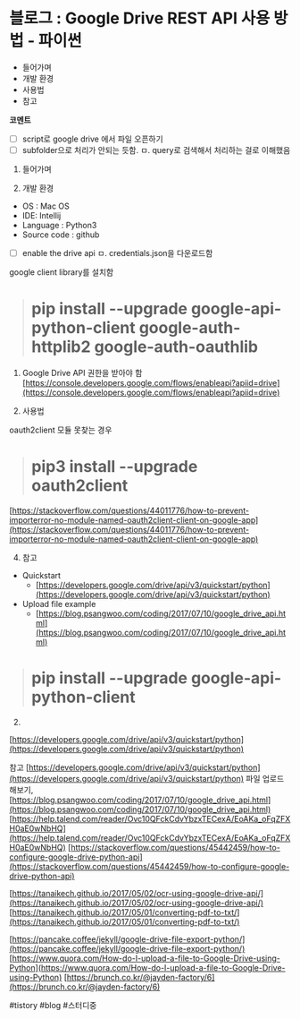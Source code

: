 # 블로그 : Google Drive REST API 사용 방법 - 파이썬
* 들어가며
* 개발 환경
* 사용법
* 참고

**코멘트**
- [ ] script로 google drive 에서 파일 오픈하기
- [ ] subfolder으로 처리가 안되는 듯함.
ㅁ. query로 검색해서 처리하는 걸로 이해했음

1. 들어가며

2. 개발 환경

* OS : Mac OS
* IDE: Intellij
* Language : Python3
* Source code : github

- [ ] enable the drive api
ㅁ. credentials.json을 다운로드함

google client library를 설치함
># pip install --upgrade google-api-python-client google-auth-httplib2 google-auth-oauthlib

1. Google Drive API 권한을 받아야 함
[https://console.developers.google.com/flows/enableapi?apiid=drive](https://console.developers.google.com/flows/enableapi?apiid=drive)

3. 사용법

oauth2client 모듈 못찾는 경우
># pip3 install --upgrade oauth2client

[https://stackoverflow.com/questions/44011776/how-to-prevent-importerror-no-module-named-oauth2client-client-on-google-app](https://stackoverflow.com/questions/44011776/how-to-prevent-importerror-no-module-named-oauth2client-client-on-google-app)

4. 참고

* Quickstart
	* [https://developers.google.com/drive/api/v3/quickstart/python](https://developers.google.com/drive/api/v3/quickstart/python)
* Upload file example
	* [https://blog.psangwoo.com/coding/2017/07/10/google_drive_api.html](https://blog.psangwoo.com/coding/2017/07/10/google_drive_api.html)

># pip install --upgrade google-api-python-client

2.
[https://developers.google.com/drive/api/v3/quickstart/python](https://developers.google.com/drive/api/v3/quickstart/python)

참고
[https://developers.google.com/drive/api/v3/quickstart/python](https://developers.google.com/drive/api/v3/quickstart/python)
파일 업로드해보기, [https://blog.psangwoo.com/coding/2017/07/10/google_drive_api.html](https://blog.psangwoo.com/coding/2017/07/10/google_drive_api.html)
[https://help.talend.com/reader/Ovc10QFckCdvYbzxTECexA/EoAKa_oFqZFXH0aE0wNbHQ](https://help.talend.com/reader/Ovc10QFckCdvYbzxTECexA/EoAKa_oFqZFXH0aE0wNbHQ)
[https://stackoverflow.com/questions/45442459/how-to-configure-google-drive-python-api](https://stackoverflow.com/questions/45442459/how-to-configure-google-drive-python-api)

[https://tanaikech.github.io/2017/05/02/ocr-using-google-drive-api/](https://tanaikech.github.io/2017/05/02/ocr-using-google-drive-api/)
[https://tanaikech.github.io/2017/05/01/converting-pdf-to-txt/](https://tanaikech.github.io/2017/05/01/converting-pdf-to-txt/)

[https://pancake.coffee/jekyll/google-drive-file-export-python/](https://pancake.coffee/jekyll/google-drive-file-export-python/)
[https://www.quora.com/How-do-I-upload-a-file-to-Google-Drive-using-Python](https://www.quora.com/How-do-I-upload-a-file-to-Google-Drive-using-Python)
[https://brunch.co.kr/@jayden-factory/6](https://brunch.co.kr/@jayden-factory/6)

#tistory #blog #스터디중